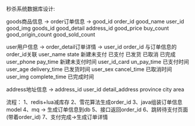 秒杀系统数据库设计:

goods商品信息 ->              order订单信息 ->
good_id                      order_id
good_name                    user_id
good_img                     goods_id
good_detail                  address_id
good_price                   buy_count
good_origin_count
good_sold_count

user用户信息 ->               order_detail订单详情 ->
user_id                      order_id 与订单信息的order_id关联
user_name                    state 新建未支付 已支付 已发货 已取消 已完成
user_phone                   pay_time 新建未支付时间
user_id_card                 un_pay_time 已支付时间
user_age                     delivery_time 已发货时间
user_sex                     cancel_time 已取消时间
user_img                     complete_time 已完成时间

address地址信息 ->
address_id
user_id
detail_address
province
city
area

流程：
1、redis+lua减库存
2、雪花算法生成order_id
3、java组装订单信息model
4、mq -> 生成订单信息到db
5、接口返回order_id
6、跳转待支付页面(带着order_id)
7、支付完成->生成订单详情